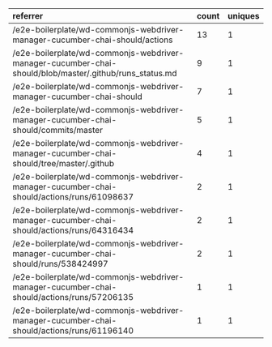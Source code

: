 | referrer                                                                                               | count | uniques |
| :----------------------------------------------------------------------------------------------------- | :---- | :------ |
| /e2e-boilerplate/wd-commonjs-webdriver-manager-cucumber-chai-should/actions                            | 13    | 1       |
| /e2e-boilerplate/wd-commonjs-webdriver-manager-cucumber-chai-should/blob/master/.github/runs_status.md | 9     | 1       |
| /e2e-boilerplate/wd-commonjs-webdriver-manager-cucumber-chai-should                                    | 7     | 1       |
| /e2e-boilerplate/wd-commonjs-webdriver-manager-cucumber-chai-should/commits/master                     | 5     | 1       |
| /e2e-boilerplate/wd-commonjs-webdriver-manager-cucumber-chai-should/tree/master/.github                | 4     | 1       |
| /e2e-boilerplate/wd-commonjs-webdriver-manager-cucumber-chai-should/actions/runs/61098637              | 2     | 1       |
| /e2e-boilerplate/wd-commonjs-webdriver-manager-cucumber-chai-should/actions/runs/64316434              | 2     | 1       |
| /e2e-boilerplate/wd-commonjs-webdriver-manager-cucumber-chai-should/runs/538424997                     | 2     | 1       |
| /e2e-boilerplate/wd-commonjs-webdriver-manager-cucumber-chai-should/actions/runs/57206135              | 1     | 1       |
| /e2e-boilerplate/wd-commonjs-webdriver-manager-cucumber-chai-should/actions/runs/61196140              | 1     | 1       |